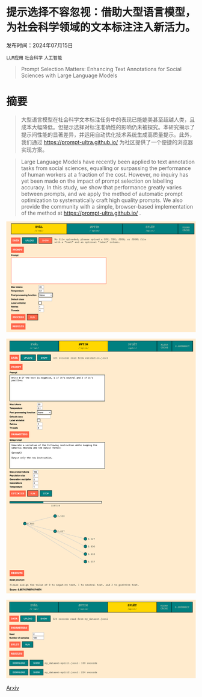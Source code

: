 # 提示选择不容忽视：借助大型语言模型，为社会科学领域的文本标注注入新活力。

发布时间：2024年07月15日

`LLM应用` `社会科学` `人工智能`

> Prompt Selection Matters: Enhancing Text Annotations for Social Sciences with Large Language Models

# 摘要

> 大型语言模型在社会科学文本标注任务中的表现已能媲美甚至超越人类，且成本大幅降低。但提示选择对标注准确性的影响仍未被探究。本研究揭示了提示间性能的显著差异，并运用自动优化技术系统生成高质量提示。此外，我们通过 https://prompt-ultra.github.io/ 为社区提供了一个便捷的浏览器实现方案。

> Large Language Models have recently been applied to text annotation tasks from social sciences, equalling or surpassing the performance of human workers at a fraction of the cost. However, no inquiry has yet been made on the impact of prompt selection on labelling accuracy. In this study, we show that performance greatly varies between prompts, and we apply the method of automatic prompt optimization to systematically craft high quality prompts. We also provide the community with a simple, browser-based implementation of the method at https://prompt-ultra.github.io/ .

![提示选择不容忽视：借助大型语言模型，为社会科学领域的文本标注注入新活力。](../../../paper_images/2407.10645/Eval.png)

![提示选择不容忽视：借助大型语言模型，为社会科学领域的文本标注注入新活力。](../../../paper_images/2407.10645/Optim.png)

![提示选择不容忽视：借助大型语言模型，为社会科学领域的文本标注注入新活力。](../../../paper_images/2407.10645/Split.png)

[Arxiv](https://arxiv.org/abs/2407.10645)